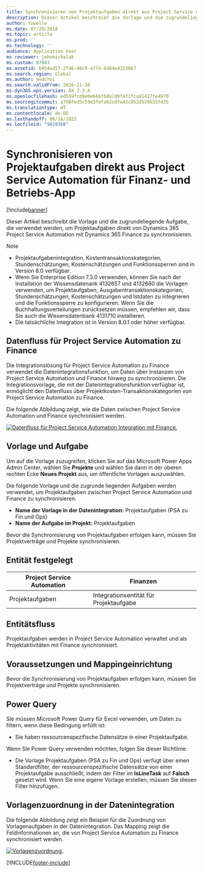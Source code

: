 ```yaml
---
title: Synchronisieren von Projektaufgaben direkt aus Project Service Automation für Finanz- und Betriebs-App
description: Dieser Artikel beschreibt die Vorlage und die zugrundeliegende Aufgabe, die verwendet werden, um Projektaufgaben direkt von Microsoft Dynamics 365 Project Service Automation mit Dynamics 365 Finance zu synchronisieren.
author: Yowelle
ms.date: 07/20/2018
ms.topic: article
ms.prod: ''
ms.technology: ''
audience: Application User
ms.reviewer: johnmichalak
ms.custom: 87983
ms.assetid: b454ad57-2fd6-46c9-a77e-646de4153067
ms.search.region: Global
ms.author: andchoi
ms.search.validFrom: 2016-11-28
ms.dyn365.ops.version: AX 7.3.0
ms.openlocfilehash: ed559fcd9e0e666f68e7d9f4f1fca91417fe4970
ms.sourcegitcommit: a798fed5c59e3fefa62cdfa42c852d529b33fd35
ms.translationtype: HT
ms.contentlocale: de-DE
ms.lasthandoff: 06/18/2022
ms.locfileid: "9028360"
---
```

# <a name="synchronize-project-tasks-directly-from-project-service-automation-to-finance-and-operations"></a>Synchronisieren von Projektaufgaben direkt aus Project Service Automation für Finanz- und Betriebs-App

[!include[banner](../includes/banner.md)]

Dieser Artikel beschreibt die Vorlage und die zugrundeliegende Aufgabe, die verwendet werden, um Projektaufgaben direkt von Dynamics 365 Project Service Automation mit Dynamics 365 Finance zu synchronisieren.

> [!NOTE]
> - Projektaufgabenintegration, Kostentransaktionskategorien, Stundenschätzungen, Kostenschätzungen und Funktionssperren sind in Version 8.0 verfügbar.
> - Wenn Sie Enterprise Edition 7.3.0 verwenden, können Sie nach der Installation der Wissensdatenank 4132657 und 4132660 die Vorlagen verwenden, um Projektaufgaben, Ausgabentransaktionskategorien, Stundenschätzungen, Kostenschätzungen und Istdaten zu integrieren und die Funktionssperre zu konfigurieren. Wenn Sie die Buchhaltungsverteilungen zurücksetzen müssen, empfehlen wir, dass Sie auch die Wissensdatenbank 4131710 installieren.
> - Die tatsächliche Integration ist in Version 8.0.1 oder höher verfügbar.

## <a name="data-flow-for-project-service-automation-to-finance"></a>Datenfluss für Project Service Automation zu Finance

Die Integrationslösung für Project Service Automation zu Finance verwendet die Datenintegrationsfunktion, um Daten über Instanzen von Project Service Automation und Finance hinweg zu synchronisieren. Die Integrationsvorlage, die mit der Datenintegrationsfunktion verfügbar ist, ermöglicht den Datenfluss über Projektkosten-Transaktionskategorien von Project Service Automation zu Finance.

Die folgende Abbildung zeigt, wie die Daten zwischen Project Service Automation und Finance synchronisiert werden.

[![Datenfluss für Project Service Automation Integration mit Finance.](./media/ProjectTasksFlow.png)](./media/ProjectTasksFlow.png)

## <a name="template-and-task"></a>Vorlage und Aufgabe

Um auf die Vorlage zuzugreifen, klicken Sie auf das Microsoft Power Apps Admin Center, wählen Sie **Projekte** und wählen Sie dann in der oberen rechten Ecke **Neues Projekt** aus, um öffentliche Vorlagen auszuwählen.

Die folgende Vorlage und die zugrunde liegenden Aufgaben werden verwendet, um Projektaufgaben zwischen Project Service Automation und Finance zu synchronisieren.

- **Name der Vorlage in der Datenintegration:** Projektaufgaben (PSA zu Fin und Ops)
- **Name der Aufgabe im Projekt:** Projektaufgaben

Bevor die Synchronisierung von Projektaufgaben erfolgen kann, müssen Sie Projektverträge und Projekte synchronisieren.

## <a name="entity-set"></a>Entität festgelegt

| Project Service Automation | Finanzen                             |
|----------------------------|-------------------------------------|
| Projektaufgaben              | Integrationsentität für Projektaufgabe |

## <a name="entity-flow"></a>Entitätsfluss

Projektaufgaben werden in Project Service Automation verwaltet und als Projektaktivitäten mit Finance synchronisiert.

## <a name="prerequisites-and-mapping-setup"></a>Voraussetzungen und Mappingeinrichtung

Bevor die Synchronisierung von Projektaufgaben erfolgen kann, müssen Sie Projektverträge und Projekte synchronisieren.

## <a name="power-query"></a>Power Query

Sie müssen Microsoft Power Query für Excel verwenden, um Daten zu filtern, wenn diese Bedingung erfüllt ist:

- Sie haben ressourcenspezifische Datensätze in einer Projektaufgabe.

Wenn Sie Power Query verwenden möchten, folgen Sie dieser Richtlinie:

- Die Vorlage Projektaufgaben (PSA zu Fin und Ops) verfügt über einen Standardfilter, der ressourcenspezifische Datensätze von einer Projektaufgabe ausschließt, indem der Filter im **IsLineTask** auf **Falsch** gesetzt wird. Wenn Sie eine eigene Vorlage erstellen, müssen Sie diesen Filter hinzufügen.

## <a name="template-mapping-in-data-integration"></a>Vorlagenzuordnung in der Datenintegration

Die folgende Abbildung zeigt ein Beispiel für die Zuordnung von Vorlagenaufgaben in der Datenintegration. Das Mapping zeigt die Feldinformationen an, die von Project Service Automation zu Finance synchronisiert werden.

[![Vorlagenzuordnung.](./media/ProjectTasksMapping.png)](./media/ProjectTasksMapping.png)


[!INCLUDE[footer-include](../includes/footer-banner.md)]